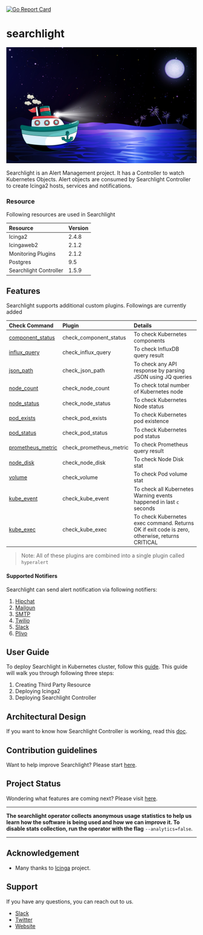 [![Go Report Card](https://goreportcard.com/badge/github.com/appscode/searchlight)](https://goreportcard.com/report/github.com/appscode/searchlight)

# searchlight

<img src="cover.jpg">

Searchlight is an Alert Management project.
It has a Controller to watch Kubernetes Objects. Alert objects are consumed by Searchlight Controller to create Icinga2 hosts, services and notifications.

### Resource

Following resources are used in Searchlight

| Resource               | Version   |
| :---                   | :---      |
| Icinga2                | 2.4.8     |
| Icingaweb2             | 2.1.2     |
| Monitoring Plugins     | 2.1.2     |
| Postgres               | 9.5       |
| Searchlight Controller | 1.5.9     |

## Features

Searchlight supports additional custom plugins. Followings are currently added

| Check Command                                                           | Plugin                  | Details                                                                                       |
| :---                                                                    | :---                    | :---                                                                                          |
| [component_status](docs/check-command/component_status.md)   | check_component_status  | To check Kubernetes components                                                                |
| [influx_query](docs/check-command/influx_query.md)           | check_influx_query      | To check InfluxDB query result                                                                |
| [json_path](docs/check-command/json_path.md)                 | check_json_path         | To check any API response by parsing JSON using JQ queries                                    |
| [node_count](docs/check-command/node_count.md)               | check_node_count        | To check total number of Kubernetes node                                                      |
| [node_status](docs/check-command/node_status.md)             | check_node_status       | To check Kubernetes Node status                                                               |
| [pod_exists](docs/check-command/pod_exists.md)               | check_pod_exists        | To check Kubernetes pod existence                                                             |
| [pod_status](docs/check-command/pod_status.md)               | check_pod_status        | To check Kubernetes pod status                                                                |
| [prometheus_metric](docs/check-command/prometheus_metric.md) | check_prometheus_metric | To check Prometheus query result                                                              |
| [node_disk](docs/check-command/node_disk.md)                 | check_node_disk         | To check Node Disk stat                                                                       |
| [volume](docs/check-command/volume.md)                       | check_volume            | To check Pod volume stat                                                                      |
| [kube_event](docs/check-command/kube_event.md)               | check_kube_event        | To check all Kubernetes Warning events happened in last `c` seconds                           |
| [kube_exec](docs/check-command/kube_exec.md)                 | check_kube_exec         | To check Kubernetes exec command. Returns OK if exit code is zero, otherwise, returns CRITICAL|

> Note: All of these plugins are combined into a single plugin called `hyperalert`

#### Supported Notifiers
Searchlight can send alert notification via following notifiers:

1. [Hipchat](docs/notifier/hipchat.md)
2. [Mailgun](docs/notifier/mailgun.md)
3. [SMTP](docs/notifier/smtp.md)
4. [Twilio](docs/notifier/twilio.md)
5. [Slack](docs/notifier/slack.md)
6. [Plivo](docs/notifier/plivo.md)

## User Guide

To deploy Searchlight in Kubernetes cluster, follow this [guide](docs/deployment-guide.md).
This guide will walk you through following three steps:

1. Creating Third Party Resource
2. Deploying Icinga2
3. Deploying Searchlight Controller

## Architectural Design

If you want to know how Searchlight Controller is working, read this [doc](docs/design/controller.md).

## Contribution guidelines
Want to help improve Searchlight? Please start [here](/CONTRIBUTING.md).

## Project Status
Wondering what features are coming next? Please visit [here](/ROADMAP.md).

---

**The searchlight operator collects anonymous usage statistics to help us learn how the software is being used and
how we can improve it. To disable stats collection, run the operator with the flag** `--analytics=false`.

---

## Acknowledgement
 - Many thanks to [Icinga](https://www.icinga.com/) project.

## Support
If you have any questions, you can reach out to us.
* [Slack](https://slack.appscode.com)
* [Twitter](https://twitter.com/AppsCodeHQ)
* [Website](https://appscode.com)
